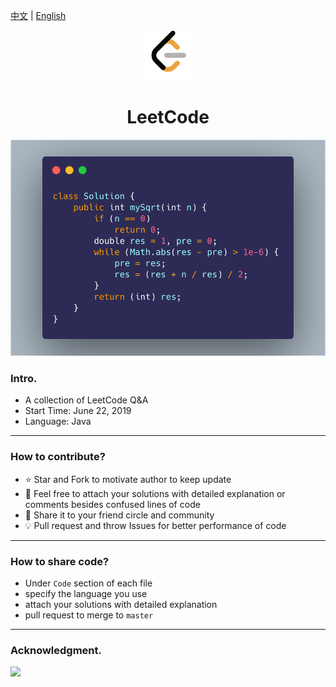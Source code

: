 [中文](README_CN.md) | [English](README_EN.md)

<div align="center">
  <a href="">
    <img src="logo.png"  width="80px" height="80px">
  </a>
  <h1 align="center">
    LeetCode
  </h1>
</div>


<div align="center">
  <img src="ss.png">

</div>

### Intro.

- A collection of LeetCode Q&A
- Start Time: June 22, 2019
- Language: Java

---

### How to contribute?

- :star: Star and Fork to motivate author to keep update
- :hammer: Feel free to attach your solutions with detailed explanation or comments besides confused lines of code
- :tada: Share it to your friend circle and community
- :bulb: Pull request and throw Issues for better performance of code

---

### How to share code?

- Under `Code` section of each file
- specify the language you use
- attach your solutions with detailed explanation
- pull request to merge to `master`

---

### Acknowledgment.

<a href="https://github.com/Mint-io">
    <img src="https://avatars1.githubusercontent.com/u/52114394?s=400&v=4" width="30px">
</a> 
